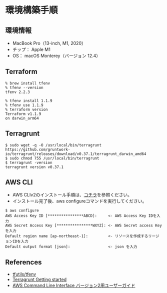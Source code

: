 # 環境構築手順

## 環境情報

- MacBook Pro（13-inch, M1, 2020）
- チップ： Apple M1
- OS： macOS Monterey（バージョン 12.4）

## Terraform

```
% brew install tfenv
% tfenv --version
tfenv 2.2.3

% tfenv install 1.1.9
% tfenv use 1.1.9
% terraform version
Terraform v1.1.9
on darwin_arm64
```

## Terragrunt

```
$ sudo wget -q -O /usr/local/bin/terragrunt https://github.com/gruntwork-io/terragrunt/releases/download/v0.37.1/terragrunt_darwin_amd64
$ sudo chmod 755 /usr/local/bin/terragrunt
$ terragrunt -version
terragrunt version v0.37.1
```

## AWS CLI

- AWS CLIv2のインストール手順は、[コチラ](https://docs.aws.amazon.com/ja_jp/cli/latest/userguide/getting-started-install.html)を参照ください。
- インストール完了後、aws configureコマンドを実行してください。

```
$ aws configure
AWS Access Key ID [****************ABCD]:     <- AWS Access Key IDを入力
AWS Secret Access Key [****************WXYZ]: <- AWS Secret access Keyを入力
Default region name [ap-northeast-1]:         <- リソースを作成するリージョンIDを入力
Default output format [json]:                 <- json を入力
```

## References

- [tfutils/tfenv](https://github.com/tfutils/tfenv)
- [Terragrunt Getting started](https://terragrunt.gruntwork.io/docs/#getting-started)
- [AWS Command Line Interface バージョン2用ユーザーガイド](https://docs.aws.amazon.com/ja_jp/cli/latest/userguide/getting-started-install.html)
